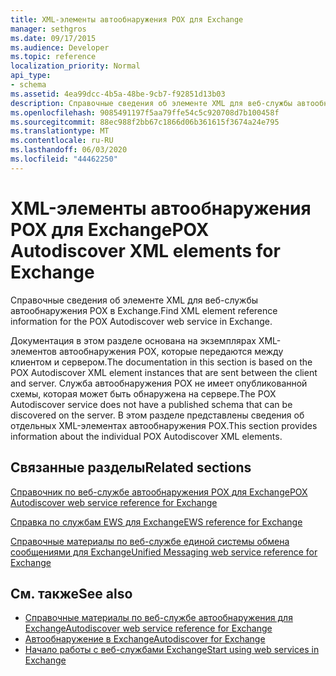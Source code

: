 ```yaml
---
title: XML-элементы автообнаружения POX для Exchange
manager: sethgros
ms.date: 09/17/2015
ms.audience: Developer
ms.topic: reference
localization_priority: Normal
api_type:
- schema
ms.assetid: 4ea99dcc-4b5a-48be-9cb7-f92851d13b03
description: Справочные сведения об элементе XML для веб-службы автообнаружения POX в Exchange.
ms.openlocfilehash: 9085491197f5aa79ffe54c5c920708d7b100458f
ms.sourcegitcommit: 88ec988f2bb67c1866d06b361615f3674a24e795
ms.translationtype: MT
ms.contentlocale: ru-RU
ms.lasthandoff: 06/03/2020
ms.locfileid: "44462250"
---
```

# <a name="pox-autodiscover-xml-elements-for-exchange"></a><span data-ttu-id="8c564-103">XML-элементы автообнаружения POX для Exchange</span><span class="sxs-lookup"><span data-stu-id="8c564-103">POX Autodiscover XML elements for Exchange</span></span>

<span data-ttu-id="8c564-104">Справочные сведения об элементе XML для веб-службы автообнаружения POX в Exchange.</span><span class="sxs-lookup"><span data-stu-id="8c564-104">Find XML element reference information for the POX Autodiscover web service in Exchange.</span></span>
  
<span data-ttu-id="8c564-105">Документация в этом разделе основана на экземплярах XML-элементов автообнаружения POX, которые передаются между клиентом и сервером.</span><span class="sxs-lookup"><span data-stu-id="8c564-105">The documentation in this section is based on the POX Autodiscover XML element instances that are sent between the client and server.</span></span> <span data-ttu-id="8c564-106">Служба автообнаружения POX не имеет опубликованной схемы, которая может быть обнаружена на сервере.</span><span class="sxs-lookup"><span data-stu-id="8c564-106">The POX Autodiscover service does not have a published schema that can be discovered on the server.</span></span> <span data-ttu-id="8c564-107">В этом разделе представлены сведения об отдельных XML-элементах автообнаружения POX.</span><span class="sxs-lookup"><span data-stu-id="8c564-107">This section provides information about the individual POX Autodiscover XML elements.</span></span>
  
## <a name="related-sections"></a><span data-ttu-id="8c564-108">Связанные разделы</span><span class="sxs-lookup"><span data-stu-id="8c564-108">Related sections</span></span>
<span data-ttu-id="8c564-109"><a name="bk_RelatedSections"> </a></span><span class="sxs-lookup"><span data-stu-id="8c564-109"><a name="bk_RelatedSections"> </a></span></span>

[<span data-ttu-id="8c564-110">Справочник по веб-службе автообнаружения POX для Exchange</span><span class="sxs-lookup"><span data-stu-id="8c564-110">POX Autodiscover web service reference for Exchange</span></span>](pox-autodiscover-web-service-reference-for-exchange.md)
  
[<span data-ttu-id="8c564-111">Справка по службам EWS для Exchange</span><span class="sxs-lookup"><span data-stu-id="8c564-111">EWS reference for Exchange</span></span>](ews-reference-for-exchange.md)
  
[<span data-ttu-id="8c564-112">Справочные материалы по веб-службе единой системы обмена сообщениями для Exchange</span><span class="sxs-lookup"><span data-stu-id="8c564-112">Unified Messaging web service reference for Exchange</span></span>](unified-messaging-web-service-reference-for-exchange.md)
  
## <a name="see-also"></a><span data-ttu-id="8c564-113">См. также</span><span class="sxs-lookup"><span data-stu-id="8c564-113">See also</span></span>

- [<span data-ttu-id="8c564-114">Справочные материалы по веб-службе автообнаружения для Exchange</span><span class="sxs-lookup"><span data-stu-id="8c564-114">Autodiscover web service reference for Exchange</span></span>](autodiscover-web-service-reference-for-exchange.md)
- [<span data-ttu-id="8c564-115">Автообнаружение в Exchange</span><span class="sxs-lookup"><span data-stu-id="8c564-115">Autodiscover for Exchange</span></span>](../exchange-web-services/autodiscover-for-exchange.md)
- [<span data-ttu-id="8c564-116">Начало работы с веб-службами Exchange</span><span class="sxs-lookup"><span data-stu-id="8c564-116">Start using web services in Exchange</span></span>](../exchange-web-services/start-using-web-services-in-exchange.md)
    

